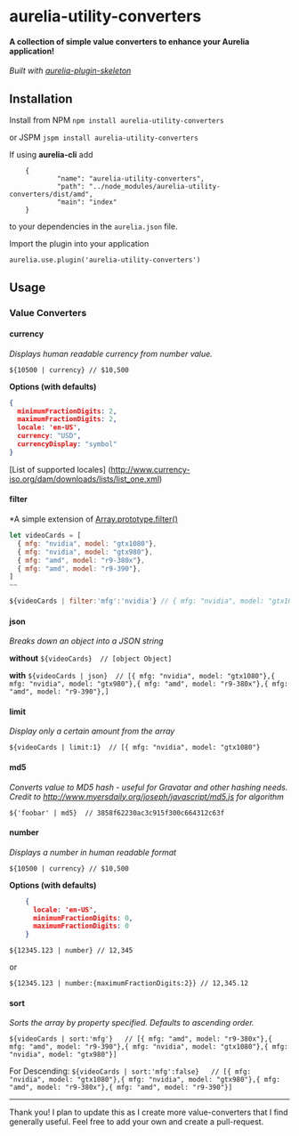 # aurelia-utility-converters
#### A collection of simple value converters to enhance your Aurelia application!

*Built with [aurelia-plugin-skeleton](https://github.com/aurelia/skeleton-plugin)*

## Installation

Install from NPM
`npm install aurelia-utility-converters`

or JSPM
`jspm install aurelia-utility-converters`

If using **aurelia-cli** add 
```
    {
            "name": "aurelia-utility-converters",
            "path": "../node_modules/aurelia-utility-converters/dist/amd",
            "main": "index"
    }
```
to your dependencies in the `aurelia.json` file.

Import the plugin into your application

```
aurelia.use.plugin('aurelia-utility-converters')
```

## Usage

### Value Converters
#### currency
*Displays human readable currency from number value.*

`${10500 | currency} // $10,500`

**Options (with defaults)**
```json
{
  minimumFractionDigits: 2,
  maximumFractionDigits: 2,
  locale: 'en-US',
  currency: "USD",
  currencyDisplay: "symbol"
}
```

[List of supported locales] (http://www.currency-iso.org/dam/downloads/lists/list_one.xml)

#### filter
*A simple extension of [Array.prototype.filter()](https://developer.mozilla.org/en-US/docs/Web/JavaScript/Reference/Global_Objects/Array/filter)

```javascript
let videoCards = [
  { mfg: "nvidia", model: "gtx1080"},
  { mfg: "nvidia", model: "gtx980"},
  { mfg: "amd", model: "r9-380x"},
  { mfg: "amd", model: "r9-390"},
]
~~

${videoCards | filter:'mfg':'nvidia'} // { mfg: "nvidia", model: "gtx1080"},{ mfg: "nvidia", model: "gtx980"}
```


#### json
*Breaks down an object into a JSON string*

**without**
`${videoCards}  // [object Object]`

**with**
`${videoCards | json}  // [{ mfg: "nvidia", model: "gtx1080"},{ mfg: "nvidia", model: "gtx980"},{ mfg: "amd", model: "r9-380x"},{ mfg: "amd", model: "r9-390"},]`


#### limit
*Display only a certain amount from the array*

`${videoCards | limit:1}  // [{ mfg: "nvidia", model: "gtx1080"}` 


#### md5
*Converts value to MD5 hash - useful for Gravatar and other hashing needs.*
*Credit to http://www.myersdaily.org/joseph/javascript/md5.js for algorithm*

`${'foobar' | md5}  // 3858f62230ac3c915f300c664312c63f`


#### number
*Displays a number in human readable format*

`${10500 | currency} // $10,500`

**Options (with defaults)**
```json
    {
      locale: 'en-US',
      minimumFractionDigits: 0,
      maximumFractionDigits: 0
    }
```

`${12345.123 | number} // 12,345`

or

`${12345.123 | number:{maximumFractionDigits:2}} // 12,345.12`


#### sort
*Sorts the array by property specified. Defaults to ascending order.*

`${videoCards | sort:'mfg'}   // [{ mfg: "amd", model: "r9-380x"},{ mfg: "amd", model: "r9-390"},{ mfg: "nvidia", model: "gtx1080"},{ mfg: "nvidia", model: "gtx980"}]`

For Descending: 
`${videoCards | sort:'mfg':false}   // [{ mfg: "nvidia", model: "gtx1080"},{ mfg: "nvidia", model: "gtx980"},{ mfg: "amd", model: "r9-380x"},{ mfg: "amd", model: "r9-390"}]`

---

Thank you! I plan to update this as I create more value-converters that I find generally useful. Feel free to add your own and create a pull-request. 
